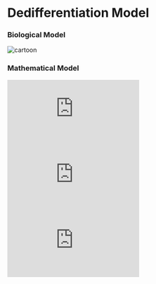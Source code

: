 # Dedifferentiation Model

### Biological Model
![cartoon](https://postfiles.pstatic.net/MjAxODEyMDVfNzcg/MDAxNTQzOTg1MTkxOTMz.n06CWvVx3lgDo_2B9iIfL_HNtHjZUbdzWs_zWspeapwg.xK9MBpDW-Gf3NDmehCQjHJrfL8F5PkVosfEo7Z_MTlcg.PNG.nayeonkim93/image.png?type=w773)
### Mathematical Model 
![stem cell](http://latex.codecogs.com/gif.latex?x_%7B0%7D%27%20%3D%20%282p-1%29v_%7B0%7Dx_%7B0%7D%20-%20d_%7B0%7Dx_%7B0%7D%20&plus;r_%7B1%7Dx_%7B1%7D)   
![non stem cell](http://latex.codecogs.com/gif.latex?x_%7B1%7D%27%20%3D%202%281-p%29v_%7B0%7Dx_%7B0%7D%20&plus;%20%28v_%7B1%7D%20-%20d_%7B1%7D%29%20x_%7B1%7D%20-%20r_%7B1%7Dx_%7B1%7D)   
![feedback](http://latex.codecogs.com/gif.latex?p%20%3D%20%5Cfrac%7B%5Cbar%7Bp%7D%7D%7B1&plus;%5Cgamma%20x_%7B1%7D%7D)


